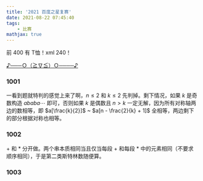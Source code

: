 ```yaml
---
title: '2021 百度之星复赛'
date: 2021-08-22 07:45:40
tags: 
    - 比赛
mathjax: true
---
```


前 400 有 T恤！xml 240！

[♪───Ｏ（≧∇≦）Ｏ────♪](http://bestcoder.hdu.edu.cn/contests/contest_show.php?cid=1032)

### 1001

一看到题就特判的感觉上来了啊，$n \leq 2$ 和 $k \leq 2$ 先判掉。剩下情况，如果 $k$ 是奇数构造 $ababa\cdots$ 即可，否则如果 $k$ 是偶数且 $n > k$ 一定无解，因为所有对称轴两边的数相等，即 $a[\frac{k}{2}]$ ~ $a[n - \frac{2}{k} + 1]$ 全相等，两边剩下的部分根据对称也相等。

### 1002

$+$ 和 $*$ 分开做。两个串本质相同当且仅当每段 $+$ 和每段 $*$ 中的元素相同（不要求顺序相同），于是第二类斯特林数随便算。

### 1003

